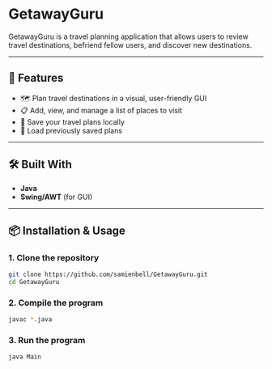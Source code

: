 # GetawayGuru

GetawayGuru is a travel planning application that allows users to review travel destinations, befriend fellow users, and discover new destinations.

---

## 🚀 Features

- 🗺️ Plan travel destinations in a visual, user-friendly GUI
- 📋 Add, view, and manage a list of places to visit
- 💾 Save your travel plans locally
- 🔄 Load previously saved plans

---

## 🛠️ Built With

- **Java**
- **Swing/AWT** (for GUI)

---

## 📦 Installation & Usage

### 1. Clone the repository
```bash
git clone https://github.com/samienbell/GetawayGuru.git
cd GetawayGuru
```

### 2. Compile the program
```bash
javac *.java
```

### 3. Run the program
```bash
java Main
```
